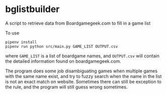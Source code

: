 # bglistbuilder

A script to retrieve data from Boardgamegeek.com to fill in a game list

To use

```
pipenv install
pipenv run python src/main.py GAME_LIST OUTPUT.csv
```

where `GAME_LIST` is a list of boardgame names, and `OUTPUT.csv` will contain the detailed information found on boardgamegeek.com.

The program does some job disambiguating games when multiple games with the same name exist, and try to fuzzy search when the name in the list is not an exact match on website. Sometimes there can still be exception to the rule, and the program will still guess wrong sometimes.
